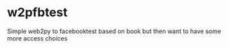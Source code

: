 # w2pfbtest
Simple web2py to facebooktest based on book but then want to have some more access choices
